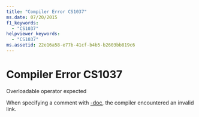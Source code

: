 ```yaml
---
title: "Compiler Error CS1037"
ms.date: 07/20/2015
f1_keywords: 
  - "CS1037"
helpviewer_keywords: 
  - "CS1037"
ms.assetid: 22e16a58-e77b-41cf-b4b5-b2603bb819c6
---
```

# Compiler Error CS1037
Overloadable operator expected  
  
 When specifying a comment with [-doc](../language-reference/compiler-options/doc-compiler-option.md), the compiler encountered an invalid link.
